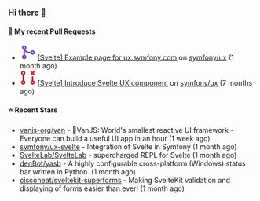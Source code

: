 ### Hi there 👋

#### 🔨 My recent Pull Requests

- ![](./assets/pr-merged.svg) [[Svelte] Example page for ux.symfony.com](https://github.com/symfony/ux/pull/795) on [symfony/ux](https://github.com/symfony/ux) (1 month ago)
- ![](./assets/pr-closed.svg) [[Svelte] Introduce Svelte UX component](https://github.com/symfony/ux/pull/498) on [symfony/ux](https://github.com/symfony/ux) (7 months ago)

#### ⭐ Recent Stars

- [vanjs-org/van](https://github.com/vanjs-org/van) - 🍦VanJS: World&#39;s smallest reactive UI framework - Everyone can build a useful UI app in an hour (1 week ago)
- [symfony/ux-svelte](https://github.com/symfony/ux-svelte) - Integration of Svelte in Symfony (1 month ago)
- [SvelteLab/SvelteLab](https://github.com/SvelteLab/SvelteLab) - supercharged REPL for Svelte (1 month ago)
- [denBot/yasb](https://github.com/denBot/yasb) - A highly configurable cross-platform (Windows) status bar written in Python. (1 month ago)
- [ciscoheat/sveltekit-superforms](https://github.com/ciscoheat/sveltekit-superforms) - Making SvelteKit validation and displaying of forms easier than ever! (1 month ago)